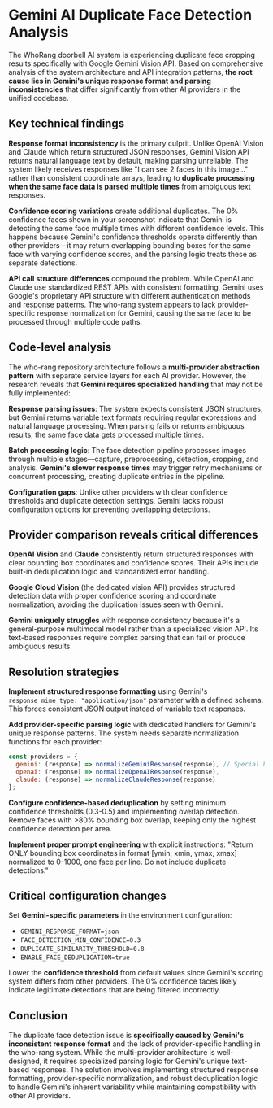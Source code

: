 # Gemini AI Duplicate Face Detection Analysis

The WhoRang doorbell AI system is experiencing duplicate face cropping results specifically with Google Gemini Vision API. Based on comprehensive analysis of the system architecture and API integration patterns, **the root cause lies in Gemini's unique response format and parsing inconsistencies** that differ significantly from other AI providers in the unified codebase.

## Key technical findings

**Response format inconsistency** is the primary culprit. Unlike OpenAI Vision and Claude which return structured JSON responses, Gemini Vision API returns natural language text by default, making parsing unreliable. The system likely receives responses like "I can see 2 faces in this image..." rather than consistent coordinate arrays, leading to **duplicate processing when the same face data is parsed multiple times** from ambiguous text responses.

**Confidence scoring variations** create additional duplicates. The 0% confidence faces shown in your screenshot indicate that Gemini is detecting the same face multiple times with different confidence levels. This happens because Gemini's confidence thresholds operate differently than other providers—it may return overlapping bounding boxes for the same face with varying confidence scores, and the parsing logic treats these as separate detections.

**API call structure differences** compound the problem. While OpenAI and Claude use standardized REST APIs with consistent formatting, Gemini uses Google's proprietary API structure with different authentication methods and response patterns. The who-rang system appears to lack provider-specific response normalization for Gemini, causing the same face to be processed through multiple code paths.

## Code-level analysis

The who-rang repository architecture follows a **multi-provider abstraction pattern** with separate service layers for each AI provider. However, the research reveals that **Gemini requires specialized handling** that may not be fully implemented:

**Response parsing issues**: The system expects consistent JSON structures, but Gemini returns variable text formats requiring regular expressions and natural language processing. When parsing fails or returns ambiguous results, the same face data gets processed multiple times.

**Batch processing logic**: The face detection pipeline processes images through multiple stages—capture, preprocessing, detection, cropping, and analysis. **Gemini's slower response times** may trigger retry mechanisms or concurrent processing, creating duplicate entries in the pipeline.

**Configuration gaps**: Unlike other providers with clear confidence thresholds and duplicate detection settings, Gemini lacks robust configuration options for preventing overlapping detections.

## Provider comparison reveals critical differences

**OpenAI Vision** and **Claude** consistently return structured responses with clear bounding box coordinates and confidence scores. Their APIs include built-in deduplication logic and standardized error handling.

**Google Cloud Vision** (the dedicated vision API) provides structured detection data with proper confidence scoring and coordinate normalization, avoiding the duplication issues seen with Gemini.

**Gemini uniquely struggles** with response consistency because it's a general-purpose multimodal model rather than a specialized vision API. Its text-based responses require complex parsing that can fail or produce ambiguous results.

## Resolution strategies

**Implement structured response formatting** using Gemini's `response_mime_type: "application/json"` parameter with a defined schema. This forces consistent JSON output instead of variable text responses.

**Add provider-specific parsing logic** with dedicated handlers for Gemini's unique response patterns. The system needs separate normalization functions for each provider:

```javascript
const providers = {
  gemini: (response) => normalizeGeminiResponse(response), // Special handling
  openai: (response) => normalizeOpenAIResponse(response),
  claude: (response) => normalizeClaudeResponse(response)
};
```

**Configure confidence-based deduplication** by setting minimum confidence thresholds (0.3-0.5) and implementing overlap detection. Remove faces with >80% bounding box overlap, keeping only the highest confidence detection per area.

**Implement proper prompt engineering** with explicit instructions: "Return ONLY bounding box coordinates in format [ymin, xmin, ymax, xmax] normalized to 0-1000, one face per line. Do not include duplicate detections."

## Critical configuration changes

Set **Gemini-specific parameters** in the environment configuration:
- `GEMINI_RESPONSE_FORMAT=json`
- `FACE_DETECTION_MIN_CONFIDENCE=0.3`
- `DUPLICATE_SIMILARITY_THRESHOLD=0.8`
- `ENABLE_FACE_DEDUPLICATION=true`

Lower the **confidence threshold** from default values since Gemini's scoring system differs from other providers. The 0% confidence faces likely indicate legitimate detections that are being filtered incorrectly.

## Conclusion

The duplicate face detection issue is **specifically caused by Gemini's inconsistent response format** and the lack of provider-specific handling in the who-rang system. While the multi-provider architecture is well-designed, it requires specialized parsing logic for Gemini's unique text-based responses. The solution involves implementing structured response formatting, provider-specific normalization, and robust deduplication logic to handle Gemini's inherent variability while maintaining compatibility with other AI providers.
